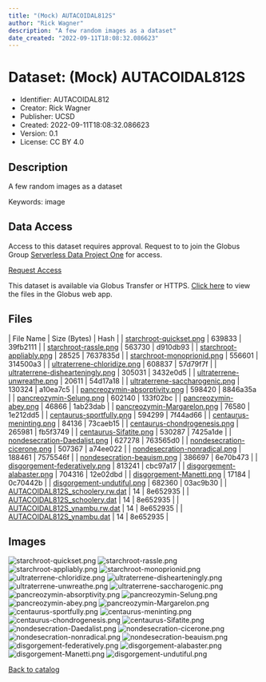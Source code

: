 ```yaml
---
title: "(Mock) AUTACOIDAL812S"
author: "Rick Wagner"
description: "A few random images as a dataset"
date_created: "2022-09-11T18:08:32.086623"
---
```

# Dataset: (Mock) AUTACOIDAL812S
- Identifier: AUTACOIDAL812
- Creator: Rick Wagner
- Publisher: UCSD
- Created: 2022-09-11T18:08:32.086623
- Version: 0.1
- License: CC BY 4.0


## Description
A few random images as a dataset

Keywords: image


## Data Access
Access to this dataset requires approval. Request to to join the Globus Group [Serverless Data Project One](https://app.globus.org/groups/cf9d1f5b-3496-11ed-b941-972795fc9504) for access.

[Request Access](https://app.globus.org/groups/cf9d1f5b-3496-11ed-b941-972795fc9504/join)

This dataset is available via Globus Transfer or HTTPS.
[Click here](https://app.globus.org/file-manager?origin_id=527fe9c0-5782-4a2a-a097-ea2f06fe68aba&origin_path=/restricted/AUTACOIDAL812/) to view the files in the Globus web app.


## Files

| File Name | Size (Bytes) | Hash |
| [starchroot-quickset.png](https://g-079c7d.ca528.03c0.data.globus.org/restricted/AUTACOIDAL812/starchroot-quickset.png) | 639833 | 39fb2111 |
| [starchroot-rassle.png](https://g-079c7d.ca528.03c0.data.globus.org/restricted/AUTACOIDAL812/starchroot-rassle.png) | 563730 | d910db93 |
| [starchroot-appliably.png](https://g-079c7d.ca528.03c0.data.globus.org/restricted/AUTACOIDAL812/starchroot-appliably.png) | 28525 | 7637835d |
| [starchroot-monoprionid.png](https://g-079c7d.ca528.03c0.data.globus.org/restricted/AUTACOIDAL812/starchroot-monoprionid.png) | 556601 | 314500a3 |
| [ultraterrene-chloridize.png](https://g-079c7d.ca528.03c0.data.globus.org/restricted/AUTACOIDAL812/ultraterrene-chloridize.png) | 608837 | 57d79f7f |
| [ultraterrene-dishearteningly.png](https://g-079c7d.ca528.03c0.data.globus.org/restricted/AUTACOIDAL812/ultraterrene-dishearteningly.png) | 305031 | 3432e0d5 |
| [ultraterrene-unwreathe.png](https://g-079c7d.ca528.03c0.data.globus.org/restricted/AUTACOIDAL812/ultraterrene-unwreathe.png) | 20611 | 54d17a18 |
| [ultraterrene-saccharogenic.png](https://g-079c7d.ca528.03c0.data.globus.org/restricted/AUTACOIDAL812/ultraterrene-saccharogenic.png) | 130324 | a10ea7c5 |
| [pancreozymin-absorptivity.png](https://g-079c7d.ca528.03c0.data.globus.org/restricted/AUTACOIDAL812/pancreozymin-absorptivity.png) | 598420 | 8846a35a |
| [pancreozymin-Selung.png](https://g-079c7d.ca528.03c0.data.globus.org/restricted/AUTACOIDAL812/pancreozymin-Selung.png) | 602140 | 133f02bc |
| [pancreozymin-abey.png](https://g-079c7d.ca528.03c0.data.globus.org/restricted/AUTACOIDAL812/pancreozymin-abey.png) | 46866 | 1ab23dab |
| [pancreozymin-Margarelon.png](https://g-079c7d.ca528.03c0.data.globus.org/restricted/AUTACOIDAL812/pancreozymin-Margarelon.png) | 76580 | 1e212dd5 |
| [centaurus-sportfully.png](https://g-079c7d.ca528.03c0.data.globus.org/restricted/AUTACOIDAL812/centaurus-sportfully.png) | 594299 | 7f44ad66 |
| [centaurus-meninting.png](https://g-079c7d.ca528.03c0.data.globus.org/restricted/AUTACOIDAL812/centaurus-meninting.png) | 84136 | 73caeb15 |
| [centaurus-chondrogenesis.png](https://g-079c7d.ca528.03c0.data.globus.org/restricted/AUTACOIDAL812/centaurus-chondrogenesis.png) | 265981 | fb5f3749 |
| [centaurus-Sifatite.png](https://g-079c7d.ca528.03c0.data.globus.org/restricted/AUTACOIDAL812/centaurus-Sifatite.png) | 530287 | 7425a1de |
| [nondesecration-Daedalist.png](https://g-079c7d.ca528.03c0.data.globus.org/restricted/AUTACOIDAL812/nondesecration-Daedalist.png) | 627278 | 763565d0 |
| [nondesecration-cicerone.png](https://g-079c7d.ca528.03c0.data.globus.org/restricted/AUTACOIDAL812/nondesecration-cicerone.png) | 507367 | a74ee022 |
| [nondesecration-nonradical.png](https://g-079c7d.ca528.03c0.data.globus.org/restricted/AUTACOIDAL812/nondesecration-nonradical.png) | 188461 | 7575546f |
| [nondesecration-beauism.png](https://g-079c7d.ca528.03c0.data.globus.org/restricted/AUTACOIDAL812/nondesecration-beauism.png) | 386697 | 6e70b473 |
| [disgorgement-federatively.png](https://g-079c7d.ca528.03c0.data.globus.org/restricted/AUTACOIDAL812/disgorgement-federatively.png) | 813241 | cbc97a17 |
| [disgorgement-alabaster.png](https://g-079c7d.ca528.03c0.data.globus.org/restricted/AUTACOIDAL812/disgorgement-alabaster.png) | 704316 | 12e02dbd |
| [disgorgement-Manetti.png](https://g-079c7d.ca528.03c0.data.globus.org/restricted/AUTACOIDAL812/disgorgement-Manetti.png) | 17184 | 0c70442b |
| [disgorgement-undutiful.png](https://g-079c7d.ca528.03c0.data.globus.org/restricted/AUTACOIDAL812/disgorgement-undutiful.png) | 682360 | 03ac9b30 |
| [AUTACOIDAL812S_schoolery.rw.dat](https://g-079c7d.ca528.03c0.data.globus.org/restricted/AUTACOIDAL812/AUTACOIDAL812S_schoolery.rw.dat) | 14 | 8e652935 |
| [AUTACOIDAL812S_schoolery.dat](https://g-079c7d.ca528.03c0.data.globus.org/restricted/AUTACOIDAL812/AUTACOIDAL812S_schoolery.dat) | 14 | 8e652935 |
| [AUTACOIDAL812S_ynambu.rw.dat](https://g-079c7d.ca528.03c0.data.globus.org/restricted/AUTACOIDAL812/AUTACOIDAL812S_ynambu.rw.dat) | 14 | 8e652935 |
| [AUTACOIDAL812S_ynambu.dat](https://g-079c7d.ca528.03c0.data.globus.org/restricted/AUTACOIDAL812/AUTACOIDAL812S_ynambu.dat) | 14 | 8e652935 |


## Images
![starchroot-quickset.png](https://g-079c7d.ca528.03c0.data.globus.org/restricted/AUTACOIDAL812/starchroot-quickset.png) ![starchroot-rassle.png](https://g-079c7d.ca528.03c0.data.globus.org/restricted/AUTACOIDAL812/starchroot-rassle.png) ![starchroot-appliably.png](https://g-079c7d.ca528.03c0.data.globus.org/restricted/AUTACOIDAL812/starchroot-appliably.png) ![starchroot-monoprionid.png](https://g-079c7d.ca528.03c0.data.globus.org/restricted/AUTACOIDAL812/starchroot-monoprionid.png) ![ultraterrene-chloridize.png](https://g-079c7d.ca528.03c0.data.globus.org/restricted/AUTACOIDAL812/ultraterrene-chloridize.png) ![ultraterrene-dishearteningly.png](https://g-079c7d.ca528.03c0.data.globus.org/restricted/AUTACOIDAL812/ultraterrene-dishearteningly.png) ![ultraterrene-unwreathe.png](https://g-079c7d.ca528.03c0.data.globus.org/restricted/AUTACOIDAL812/ultraterrene-unwreathe.png) ![ultraterrene-saccharogenic.png](https://g-079c7d.ca528.03c0.data.globus.org/restricted/AUTACOIDAL812/ultraterrene-saccharogenic.png) ![pancreozymin-absorptivity.png](https://g-079c7d.ca528.03c0.data.globus.org/restricted/AUTACOIDAL812/pancreozymin-absorptivity.png) ![pancreozymin-Selung.png](https://g-079c7d.ca528.03c0.data.globus.org/restricted/AUTACOIDAL812/pancreozymin-Selung.png) ![pancreozymin-abey.png](https://g-079c7d.ca528.03c0.data.globus.org/restricted/AUTACOIDAL812/pancreozymin-abey.png) ![pancreozymin-Margarelon.png](https://g-079c7d.ca528.03c0.data.globus.org/restricted/AUTACOIDAL812/pancreozymin-Margarelon.png) ![centaurus-sportfully.png](https://g-079c7d.ca528.03c0.data.globus.org/restricted/AUTACOIDAL812/centaurus-sportfully.png) ![centaurus-meninting.png](https://g-079c7d.ca528.03c0.data.globus.org/restricted/AUTACOIDAL812/centaurus-meninting.png) ![centaurus-chondrogenesis.png](https://g-079c7d.ca528.03c0.data.globus.org/restricted/AUTACOIDAL812/centaurus-chondrogenesis.png) ![centaurus-Sifatite.png](https://g-079c7d.ca528.03c0.data.globus.org/restricted/AUTACOIDAL812/centaurus-Sifatite.png) ![nondesecration-Daedalist.png](https://g-079c7d.ca528.03c0.data.globus.org/restricted/AUTACOIDAL812/nondesecration-Daedalist.png) ![nondesecration-cicerone.png](https://g-079c7d.ca528.03c0.data.globus.org/restricted/AUTACOIDAL812/nondesecration-cicerone.png) ![nondesecration-nonradical.png](https://g-079c7d.ca528.03c0.data.globus.org/restricted/AUTACOIDAL812/nondesecration-nonradical.png) ![nondesecration-beauism.png](https://g-079c7d.ca528.03c0.data.globus.org/restricted/AUTACOIDAL812/nondesecration-beauism.png) ![disgorgement-federatively.png](https://g-079c7d.ca528.03c0.data.globus.org/restricted/AUTACOIDAL812/disgorgement-federatively.png) ![disgorgement-alabaster.png](https://g-079c7d.ca528.03c0.data.globus.org/restricted/AUTACOIDAL812/disgorgement-alabaster.png) ![disgorgement-Manetti.png](https://g-079c7d.ca528.03c0.data.globus.org/restricted/AUTACOIDAL812/disgorgement-Manetti.png) ![disgorgement-undutiful.png](https://g-079c7d.ca528.03c0.data.globus.org/restricted/AUTACOIDAL812/disgorgement-undutiful.png) 

[Back to catalog](./)

